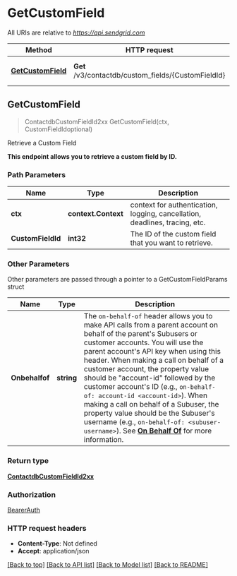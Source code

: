 # GetCustomField

All URIs are relative to *https://api.sendgrid.com*

Method | HTTP request | Description
------------- | ------------- | -------------
[**GetCustomField**](GetCustomField.md#GetCustomField) | **Get** /v3/contactdb/custom_fields/{CustomFieldId} | Retrieve a Custom Field



## GetCustomField

> ContactdbCustomFieldId2xx GetCustomField(ctx, CustomFieldIdoptional)

Retrieve a Custom Field

**This endpoint allows you to retrieve a custom field by ID.**

### Path Parameters


Name | Type | Description
------------- | ------------- | -------------
**ctx** | **context.Context** | context for authentication, logging, cancellation, deadlines, tracing, etc.
**CustomFieldId** | **int32** | The ID of the custom field that you want to retrieve.

### Other Parameters

Other parameters are passed through a pointer to a GetCustomFieldParams struct


Name | Type | Description
------------- | ------------- | -------------
**Onbehalfof** | **string** | The `on-behalf-of` header allows you to make API calls from a parent account on behalf of the parent's Subusers or customer accounts. You will use the parent account's API key when using this header. When making a call on behalf of a customer account, the property value should be \"account-id\" followed by the customer account's ID (e.g., `on-behalf-of: account-id <account-id>`). When making a call on behalf of a Subuser, the property value should be the Subuser's username (e.g., `on-behalf-of: <subuser-username>`). See [**On Behalf Of**](https://docs.sendgrid.com/api-reference/how-to-use-the-sendgrid-v3-api/on-behalf-of) for more information.

### Return type

[**ContactdbCustomFieldId2xx**](ContactdbCustomFieldId2xx.md)

### Authorization

[BearerAuth](../README.md#BearerAuth)

### HTTP request headers

- **Content-Type**: Not defined
- **Accept**: application/json

[[Back to top]](#) [[Back to API list]](../README.md#documentation-for-api-endpoints)
[[Back to Model list]](../README.md#documentation-for-models)
[[Back to README]](../README.md)

